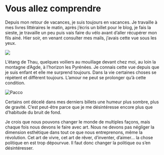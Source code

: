 # Vous allez comprendre

Depuis mon retour de vacances, je suis toujours en vacances. Je travaille à mes livres littéraires le matin, après j’écris un billet pour le blog, je fais la sieste, je travaille un peu puis vais faire du vélo avant d’aller récupérer mon fils ainé. Hier soir, en venant consulter mes mails, j’avais cette vue sous les yeux.

![](http://blog.tcrouzet.comhttps://tcrouzet.com/images_tc/20070904vue1.jpg) 

L’étang de Thau, quelques voiliers au mouillage devant chez moi, au loin la montagne d’Agde, à l’horizon les Pyrénées. Je connais cette vue depuis que je suis enfant et elle me surprend toujours. Dans la vie certaines choses se répètent et diffèrent toujours. L’amour ne peut se prolonger qu’à cette condition.

![Pacco](http://blog.tcrouzet.comhttps://tcrouzet.com/images_tc/20070906pacco.jpg)

Certains ont décelé dans mes derniers billets une humeur plus sombre, plus de gravité. C’est peut-être parce que je me désintéresse encore plus que d’habitude du bruit de fond.

Je crois que nous pouvons changer le monde de multiples façons, mais chaque fois nous devons le faire avec art. Nous ne devons pas négliger la dimension esthétique dans tout ce que nous entreprenons, même la révolution. Cet art de vivre, cet art de rêver, d’inventer, d’aimer… la chose politique en est trop dépourvue. Il faut donc changer la politique ou s’en désintéresser.